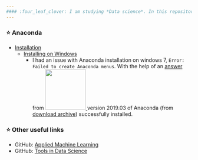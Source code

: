 ```yaml
---
#### :four_leaf_clover: I am studying *Data science*. In this repository, I am going to write about my experiences in studying *Machine learning*, with a step by step approach. :four_leaf_clover:
---
```


### :star: Anaconda
   - [Installation](https://docs.anaconda.com/anaconda/install/)
     - [Installing on Windows](https://docs.anaconda.com/anaconda/install/windows/)
       - I had an issue with Anaconda installation on windows 7, `Error: Failed to create Anaconda menus`. With the help of an [answer](https://stackoverflow.com/a/57635204/12777699) from <a href="https://stackoverflow.com/questions/tagged/python"><img  src=https://upload.wikimedia.org/wikipedia/commons/f/f7/Stack_Overflow_logo.png width="110"/>
</a> version 2019.03 of Anaconda (from [download archive](https://repo.continuum.io/archive/)) successfully installed.
### :star: Other useful links

   - GitHub: [Applied Machine Learning](https://github.com/hhaji/Applied-Machine-Learning)
   - GitHub: [Tools in Data Science](https://github.com/hhaji/Tools-in-Data-Science)
